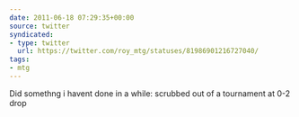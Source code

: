 ```yaml
---
date: 2011-06-18 07:29:35+00:00
source: twitter
syndicated:
- type: twitter
  url: https://twitter.com/roy_mtg/statuses/81986901216727040/
tags:
- mtg
---
```


Did somethng i havent done in a while: scrubbed out of a tournament at 0-2 drop